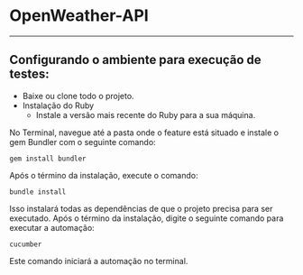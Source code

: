 # OpenWeather-API

---
## Configurando o ambiente para execução de testes:
  - Baixe ou clone todo o projeto.
  - Instalação do Ruby 
     - Instale a versão mais recente do Ruby para a sua
   máquina.
  
  
No Terminal, navegue até a pasta onde o  feature está situado e instale o gem Bundler com o seguinte comando:
```
gem install bundler

```
Após o término da instalação, execute o comando:
```
bundle install
```
Isso instalará todas as dependências de que o projeto precisa para ser executado.
Após o término da instalação, digite o seguinte comando para executar a automação:
```
cucumber
```
Este comando iniciará a automação no terminal.
